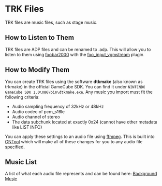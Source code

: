 # TRK Files

TRK files are music files, such as stage music.

## How to Listen to Them

TRK files are ADP files and can be renamed to .adp. This will allow you to listen to them using [foobar2000](https://www.foobar2000.org/) with the [foo_input_vgmstream](https://www.foobar2000.org/components/view/foo_input_vgmstream) plugin.

## How to Modify Them

You can create TRK files using the software **dtkmake** (also known as trkmake) in the official GameCube SDK. You can find it under `NINTENDO GameCube SDK 1.0\X86\bin\dtkmake.exe`. Any music you import must fit the following criteria:

* Audio sampling frequency of 32kHz or 48kHz
* Audio codec of pcm_s16le
* Audio channel of stereo
* The data subchunk located at exactly 0x24 (cannot have other metadata like LIST INFO)

You can apply these settings to an audio file using [ffmpeg](https://ffmpeg.org/). This is built into [GNTool](https://github.com/NicholasMoser/GNTool) which will make all of these changes for you to any audio file specified.

## Music List

A list of what each audio file represents and can be found here: [Background Music](/gnt4/docs/audio/bgm.md)